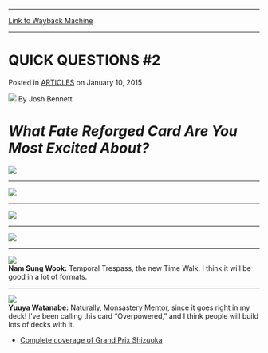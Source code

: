 
---
[Link to Wayback Machine](https://web.archive.org/web/20150113014930/http://magic.wizards.com/en/articles/archive/quick-questions-2-2015-01-10)

[_metadata_:author]:- "Josh Bennett"
[_metadata_:description]:- "What Fate Reforged Card Are You Most Excited About? Ivan Floch: Obviously Crux of Fate, it goes right into the deck I want to play! Lee Shi Tian: Monastery Mentor. That card is going to do a lot of damage."
[_metadata_:generator]:- "Drupal 7 (http://drupal.org)"
[_metadata_:node]:- "326986"
[_metadata_:publish_date]:- "2015-01-10"
[_metadata_:source]:- "div-main-content"
[_metadata_:title]:- "QUICK QUESTIONS #2"
[_metadata_:wayback_capture_timestamp]:- "2015-01-13 01:49:30"
[_metadata_:wayback_raw_url]:- "https://web.archive.org/web/20150113014930id_/http://magic.wizards.com/en/articles/archive/quick-questions-2-2015-01-10"
[_metadata_:wayback_url]:- "http://magic.wizards.com/en/articles/archive/quick-questions-2-2015-01-10"
---


QUICK QUESTIONS #2
==================



 Posted in [ARTICLES](/en/articles)
 on January 10, 2015 






![](https://media.magic.wizards.com/styles/auth_small/public/images/person/authorpic_joshbennett.jpg)
By Josh Bennett










***What *Fate Reforged* Card Are You Most Excited About?***
===========================================================


![](https://media.wizards.com/2015/events/gpshi15/qqFloch.jpg)  





---

![](https://media.wizards.com/2015/events/gpshi15/qqLee.jpg)  





---

![](https://media.wizards.com/2015/events/gpshi15/qqIchikawa.jpg)  





---

![](https://media.wizards.com/2015/events/gpshi15/qqYasooka.jpg)  





---

![](https://media.wizards.com/2015/events/gpshi15/qqNam.jpg)  
**Nam Sung Wook:** Temporal Trespass, the new Time Walk. I think it will be good in a lot of formats.




---

![](https://media.wizards.com/2015/events/gpshi15/qqWatanabe.jpg)  
**Yuuya Watanabe:** Naturally, Monsastery Mentor, since it goes right in my deck! I’ve been calling this card “Overpowered,” and I think people will build lots of decks with it.



* [Complete coverage of Grand Prix Shizuoka](/node/326306)

 




